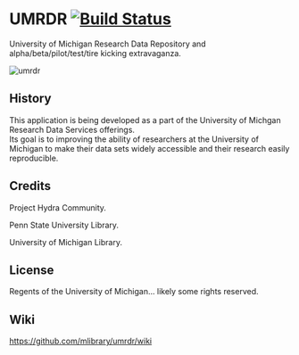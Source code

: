 # UMRDR  [![Build Status](https://travis-ci.org/mlibrary/umrdr.svg?branch=master)](https://travis-ci.org/mlibrary/umrdr)

University of Michigan Research Data Repository and alpha/beta/pilot/test/tire kicking extravaganza.

![umrdr](https://cloud.githubusercontent.com/assets/1520508/16201144/48720bc4-36de-11e6-8b99-c5898f251c6b.jpg)


## History

This application is being developed as a part of the University of Michgan Research Data Services offerings.  
Its goal is to improving the ability of researchers at the University of Michigan to make their data sets widely accessible and their research easily reproducible.

## Credits

Project Hydra Community.

Penn State University Library.

University of Michigan Library.

## License

Regents of the University of Michigan... likely some rights reserved.

## Wiki

https://github.com/mlibrary/umrdr/wiki
